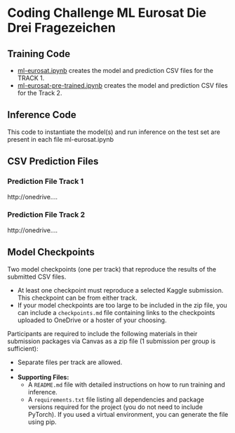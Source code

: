 # Coding Challenge ML Eurosat Die Drei Fragezeichen

## Training Code
- [ml-eurosat.ipynb](ml-eurosat.ipynb) creates the model and prediction CSV files for the TRACK 1.
- [ml-eurosat-pre-trained.ipynb](ml-eurosat-pre-trained.ipynb) creates the model and prediction CSV files for the Track 2.

## Inference Code
This code to  instantiate the model(s) and run inference on the test set are present in each file ml-eurosat.ipynb 

## CSV Prediction Files

### Prediction File Track 1 
http://onedrive.... 
### Prediction File Track 2
http://onedrive....




## Model Checkpoints
Two model checkpoints (one per track) that reproduce the results of the submitted CSV files.
- At least one checkpoint must reproduce a selected Kaggle submission. This checkpoint can be from either track.
- If your model checkpoints are too large to be included in the zip file, you can include a `checkpoints.md` file containing links to the checkpoints uploaded to OneDrive or a hoster of your choosing.

Participants are required to include the following materials in their submission packages via Canvas as a zip file (1 submission per group is sufficient):

- Separate files per track are allowed.
- 
- **Supporting Files:**
  - A `README.md` file with detailed instructions on how to run training and inference.
  - A `requirements.txt` file listing all dependencies and package versions required for the project (you do not need to include PyTorch). If you used a virtual environment, you can generate the file using pip.
